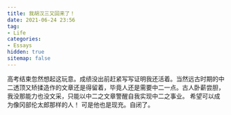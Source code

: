 ```yaml
---
title: 我胡汉三又回来了！
date: 2021-06-24 23:56	
tag:
- Life
categories: 
- Essays
hidden: true
sitemap: false
---
```

高考结束忽然想起这玩意。成绩没出前赶紧写写证明我还活着。当然远古时期的中二透顶又矫揉造作的文章还是得留着，毕竟人还是需要中二一点。古人卧薪尝胆，我没那能力也没文采，只能以中二之文章警醒自我实现中二之事业。
希望可以成为像冈部伦太郎那样的人！
可是他也是现充。自闭了。